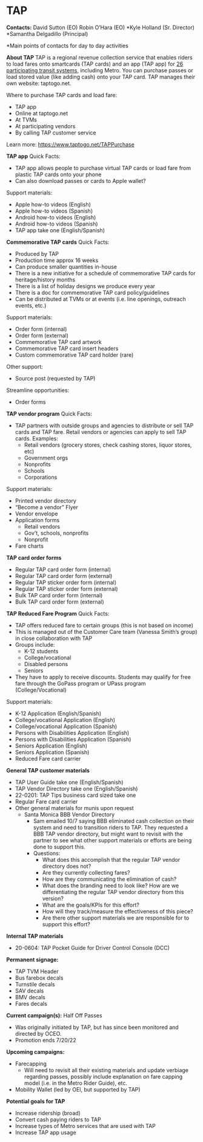 # TAP 
**Contacts:** 
David Sutton (EO)
Robin O’Hara (EO)
*Kyle Holland (Sr. Director)
*Samantha Delgadillo (Principal)

*Main points of contacts for day to day activities

**About TAP**
TAP is a regional revenue collection service that enables riders to load fares onto smartcards (TAP cards) and an app (TAP app) for [26 participating transit systems](https://www.taptogo.net/TAPAgencies), including Metro. You can purchase passes or load stored value (like adding cash) onto your TAP card. TAP manages their own website: taptogo.net. 

Where to purchase TAP cards and load fare: 

- TAP app
- Online at taptogo.net
- At TVMs
- At participating vendors
- By calling TAP customer service

Learn more: https://www.taptogo.net/TAPPurchase

**TAP app**
Quick Facts: 

- TAP app allows people to purchase virtual TAP cards or load fare from plastic TAP cards onto your phone
- Can also download passes or cards to Apple wallet?

Support materials:

- Apple how-to videos (English)
- Apple how-to videos (Spanish)
- Android how-to videos (English)
- Android how-to videos (Spanish)
- TAP app take one (English/Spanish)

**Commemorative TAP cards**
Quick Facts:

- Produced by TAP
- Production time approx 16 weeks
- Can produce smaller quantities in-house
- There is a new initiative for a schedule of commemorative TAP cards for heritage/history months
- There is a list of holiday designs we produce every year
- There is a doc for commemorative TAP card policy/guidelines
- Can be distributed at TVMs or at events (i.e. line openings, outreach events, etc.)

Support materials:

- Order form (internal)
- Order form (external)
- Commemorative TAP card artwork
- Commemorative TAP card insert headers
- Custom commemorative TAP card holder (rare)

Other support: 

- Source post (requested by TAP)

Streamline opportunities: 

- Order forms 

**TAP vendor program**
Quick Facts:

- TAP partners with outside groups and agencies to distribute or sell TAP cards and TAP fare. Retail vendors or agencies can apply to sell TAP cards. Examples:
    - Retail vendors (grocery stores, check cashing stores, liquor stores, etc)
    - Government orgs
    - Nonprofits
    - Schools
    - Corporations

Support materials:

- Printed vendor directory
- “Become a vendor” Flyer
- Vendor envelope
- Application forms
    - Retail vendors
    - Gov’t, schools, nonprofits
    - Nonprofit
- Fare charts

**TAP card order forms**

- Regular TAP card order form (internal)
- Regular TAP card order form (external)
- Regular TAP sticker order form (internal)
- Regular TAP sticker order form (external)
- Bulk TAP card order form (internal)
- Bulk TAP card order form (external)

**TAP Reduced Fare Program**
Quick Facts: 

- TAP offers reduced fare to certain groups (this is not based on income)
- This is managed out of the Customer Care team (Vanessa Smith’s group) in close collaboration with TAP
- Groups include: 
    - K-12 students
    - College/vocational
    - Disabled persons
    - Seniors
- They have to apply to receive discounts. Students may qualify for free fare through the GoPass program or UPass program (College/Vocational)

Support materials: 

- K-12 Application (English/Spanish)
- College/vocational Application (English)
- College/vocational Application (Spanish)
- Persons with Disabilities Application (English)
- Persons with Disabilities Application (Spanish)
- Seniors Application (English)
- Seniors Application (Spanish)
- Reduced Fare card carrier

**General TAP customer materials**

- TAP User Guide take one (English/Spanish)
- TAP Vendor Directory take one (English/Spanish)
- 22-0201: TAP Tips business card sized take one 
- Regular Fare card carrier
- Other general materials for munis upon request
    - Santa Monica BBB Vendor Directory 
        - Sam emailed 10/7 saying BBB eliminated cash collection on their system and need to transition riders to TAP. They requested a BBB TAP vendor directory, but might want to revisit with the partner to see what other support materials or efforts are being done to support this.
        - Questions: 
            - What does this accomplish that the regular TAP vendor directory does not? 
            - Are they currently collecting fares? 
            - How are they communicating the elimination of cash?
            - What does the branding need to look like? How are we differentiating the regular TAP vendor directory from this version?
            - What are the goals/KPIs for this effort? 
            - How will they track/measure the effectiveness of this piece? 
            - Are there other support materials we are responsible for to support this effort?

**Internal TAP materials**

- 20-0604: TAP Pocket Guide for Driver Control Console (DCC)

**Permanent signage:** 

- TAP TVM Header
- Bus farebox decals
- Turnstile decals
- SAV decals
- BMV decals
- Fares decals

**Current campaign(s):** 
Half Off Passes

- Was originally initiated by TAP, but has since been monitored and directed by OCEO. 
- Promotion ends 7/20/22

**Upcoming campaigns:** 

- Farecapping
    - Will need to revisit all their existing materials and update verbiage regarding passes, possibly include explanation on fare capping model (i.e. in the Metro Rider Guide), etc.
- Mobility Wallet (led by OEI, but supported by TAP)

**Potential goals for TAP**

- Increase ridership (broad) 
- Convert cash paying riders to TAP 
- Increase types of Metro services that are used with TAP
- Increase TAP app usage









